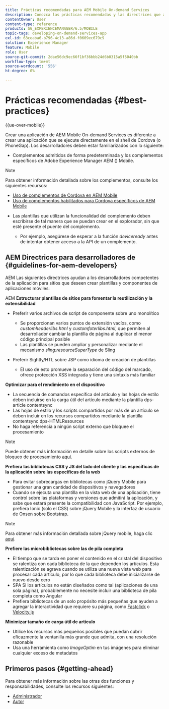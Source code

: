 ```yaml
---
title: Prácticas recomendadas para AEM Mobile On-demand Services
description: Conozca las prácticas recomendadas y las directrices que ayudan a los desarrolladores competentes de Adobe Experience Manager AEM () para sitios que desean crear plantillas y componentes de aplicaciones móviles.
contentOwner: User
content-type: reference
products: SG_EXPERIENCEMANAGER/6.5/MOBILE
topic-tags: developing-on-demand-services-app
exl-id: 63ceaba6-b796-4c13-a86d-f0609ec679c9
solution: Experience Manager
feature: Mobile
role: User
source-git-commit: 2dae56dc9ec66f1bf36bbb24d6b0315a5f5040bb
workflow-type: tm+mt
source-wordcount: '556'
ht-degree: 0%

---
```


# Prácticas recomendadas {#best-practices}

{{ue-over-mobile}}

Crear una aplicación de AEM Mobile On-demand Services es diferente a crear una aplicación que se ejecute directamente en el shell de Cordova (o PhoneGap). Los desarrolladores deben estar familiarizados con lo siguiente:

* Complementos admitidos de forma predeterminada y los complementos específicos de Adobe Experience Manager AEM () Mobile.

>[!NOTE]
>
>Para obtener información detallada sobre los complementos, consulte los siguientes recursos:
>
>* [Uso de complementos de Cordova en AEM Mobile](https://helpx.adobe.com/es/digital-publishing-solution/help/cordova-api.html)
>* [Uso de complementos habilitados para Cordova específicos de AEM Mobile](https://helpx.adobe.com/es/digital-publishing-solution/help/app-runtime-api.html)
>

* Las plantillas que utilizan la funcionalidad del complemento deben escribirse de tal manera que se puedan crear en el explorador, sin que esté presente el puente del complemento.

   * Por ejemplo, asegúrese de esperar a la función *deviceready* antes de intentar obtener acceso a la API de un complemento.

## AEM Directrices para desarrolladores de {#guidelines-for-aem-developers}

AEM Las siguientes directrices ayudan a los desarrolladores competentes de la aplicación para sitios que deseen crear plantillas y componentes de aplicaciones móviles:

AEM **Estructurar plantillas de sitios para fomentar la reutilización y la extensibilidad**

* Preferir varios archivos de script de componente sobre uno monolítico

   * Se proporcionan varios puntos de extensión vacíos, como *customheaderlibs.html* y *customfoterlibs.html*, que permiten al desarrollador cambiar la plantilla de página al duplicar el menor código principal posible
   * Las plantillas se pueden ampliar y personalizar mediante el mecanismo *sling:resourceSuperType* de Sling

* Preferir Sightly/HTL sobre JSP como idioma de creación de plantillas

   * El uso de esto promueve la separación del código del marcado, ofrece protección XSS integrada y tiene una sintaxis más familiar

**Optimizar para el rendimiento en el dispositivo**

* La secuencia de comandos específica del artículo y las hojas de estilo deben incluirse en la carga útil del artículo mediante la plantilla dps-article contentsync
* Las hojas de estilo y los scripts compartidos por más de un artículo se deben incluir en los recursos compartidos mediante la plantilla contentsync dps-HTMLResources
* No haga referencia a ningún script externo que bloquee el procesamiento

>[!NOTE]
>
>Puede obtener más información en detalle sobre los scripts externos de bloqueo de procesamiento [aquí](https://developers.google.com/speed/docs/insights/BlockingJS).

**Prefiera las bibliotecas CSS y JS del lado del cliente y las específicas de la aplicación sobre las específicas de la web**

* Para evitar sobrecargas en bibliotecas como jQuery Mobile para gestionar una gran cantidad de dispositivos y navegadores
* Cuando se ejecuta una plantilla en la vista web de una aplicación, tiene control sobre las plataformas y versiones que admitirá la aplicación, y sabe que estará presente la compatibilidad con JavaScript. Por ejemplo, prefiera Ionic (solo el CSS) sobre jQuery Mobile y la interfaz de usuario de Onsen sobre Bootstrap.

>[!NOTE]
>
>Para obtener más información detallada sobre jQuery mobile, haga clic [aquí](https://jquerymobile.com/browser-support/1.4/).

**Prefiere las microbibliotecas sobre las de pila completa**

* El tiempo que se tarda en poner el contenido en el cristal del dispositivo se ralentiza con cada biblioteca de la que dependen los artículos. Esta ralentización se agrava cuando se utiliza una nueva vista web para procesar cada artículo, por lo que cada biblioteca debe inicializarse de nuevo desde cero
* SPA Si los artículos no están diseñados como tal (aplicaciones de una sola página), probablemente no necesite incluir una biblioteca de pila completa como Angular
* Prefiera bibliotecas de un solo propósito más pequeñas que ayuden a agregar la interactividad que requiere su página, como [Fastclick](https://github.com/ftlabs/fastclick) o [Velocity.js](https://velocityjs.org)

**Minimizar tamaño de carga útil de artículo**

* Utilice los recursos más pequeños posibles que puedan cubrir eficazmente la ventanilla más grande que admita, con una resolución razonable
* Usa una herramienta como *ImageOptim* en tus imágenes para eliminar cualquier exceso de metadatos

## Primeros pasos {#getting-ahead}

Para obtener más información sobre las otras dos funciones y responsabilidades, consulte los recursos siguientes:

* [Administrador](/help/mobile/aem-mobile.md)
* [Autor](/help/mobile/aem-mobile-on-demand.md)

